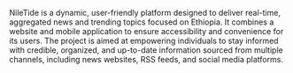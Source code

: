 NileTide is a dynamic, user-friendly platform designed to deliver real-time, aggregated news and trending topics focused on Ethiopia. It combines a website and mobile application to ensure accessibility and convenience for its users. The project is aimed at empowering individuals to stay informed with credible, organized, and up-to-date information sourced from multiple channels, including news websites, RSS feeds, and social media platforms.
